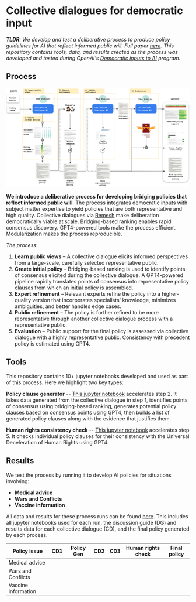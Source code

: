 # Collective dialogues for democratic input

***TLDR**: We develop and test a deliberative process to produce policy guidelines for AI that reflect informed public will. Full paper [here](https://www.overleaf.com/read/ntjgywkstxzw). This repository contains tools, data, and results created as the process was developed and tested during OpenAI's [Democratic inputs to AI](https://openai.com/blog/democratic-inputs-to-ai) program.*  

## Process 

![](img/process-diagram.png)

**We introduce a deliberative process for developing bridging policies that reflect informed public will**. The process integrates democratic inputs with subject matter expertise to yield policies that are both representative and high quality. Collective dialogues via [Remesh](https://www.remesh.ai/politics-government) make deliberation democratically viable at scale. Bridging-based ranking enables rapid consensus discovery. GPT4-powered tools make the process efficient. Modularization makes the process reproducible.

*The process*:

1. **Learn public views** – A collective dialogue elicits informed perspectives from a large-scale, carefully selected representative public.
2. **Create initial policy** – Bridging-based ranking is used to identify points of consensus elicited during the collective dialogue. A GPT4-powered pipeline rapidly translates points of consensus into representative policy clauses from which an initial policy is assembled. 
3. **Expert refinement** – Relevant experts refine the policy into a higher-quality version that incorporates specialists' knowledge, minimizes ambiguities, and better handles edge cases.
4. **Public refinement** – The policy is further refined to be more representative through another collective dialogue process with a representative public.
5. **Evaluation** – Public support for the final policy is assessed via collective dialogue with a highly representative public. Consistency with precedent policy is estimated using GPT4.

## Tools

This repository contains 10+ jupyter notebooks developed and used as part of this process. Here we highlight two key types:

**Policy clause generator** -- [This jupyter notebook](https://github.com/openai/democratic-inputs/blob/main/projects/collective_dialogues_for_democratic_input/tools/policy%20generation/policy_gen.ipynb) accelerates step 2. It takes data generated from the collective dialogue in step 1, identifies points of consensus using bridging-based ranking, generates potential policy clauses based on consensus points using GPT4, then builds a list of generated policy clauses along with the evidence that justifies them. 

**Human rights consistency check** -- [This jupyter notebook](https://github.com/openai/democratic-inputs/blob/main/projects/collective_dialogues_for_democratic_input/tools/human%20rights%20consitency%20check/check_against_universal_human_rights.ipynb) accelerates step 5. It checks individual policy clauses for their consistency with the Universal Deceleration of Human Rights using GPT4. 

## Results

We test the process by running it to develop AI policies for situations involving:
* **Medical advice**
* **Wars and Conflicts**
* **Vaccine information**

All data and results for these process runs can be found [here](). This includes all jupyter notebooks used for each run, the discussion guide (DG) and results data for each collective dialogue (CD), and the final policy generated by each process. 

| Policy issue | CD1 | Policy Gen | CD2 | CD3 | Human rights check | Final policy|
| -------------|-----|------------|-----|-----|--------------------|-------------|
|Medical advice| | | | | | |
|Wars and Conflicts| | | | | | |
|Vaccine information| | | | | | |







